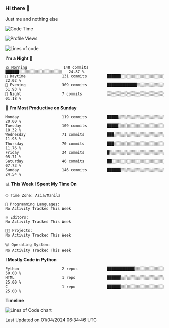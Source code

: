 ### Hi there 👋

Just me and nothing else


<!--START_SECTION:waka-->
![Code Time](http://img.shields.io/badge/Code%20Time-130%20hrs%209%20mins-blue)

![Profile Views](http://img.shields.io/badge/Profile%20Views-1-blue)

![Lines of code](https://img.shields.io/badge/From%20Hello%20World%20I%27ve%20Written-1.3%20million%20lines%20of%20code-blue)

**I'm a Night 🦉** 

```text
🌞 Morning                148 commits         ██████░░░░░░░░░░░░░░░░░░░   24.87 % 
🌆 Daytime                131 commits         ██████░░░░░░░░░░░░░░░░░░░   22.02 % 
🌃 Evening                309 commits         █████████████░░░░░░░░░░░░   51.93 % 
🌙 Night                  7 commits           ░░░░░░░░░░░░░░░░░░░░░░░░░   01.18 % 
```
📅 **I'm Most Productive on Sunday** 

```text
Monday                   119 commits         █████░░░░░░░░░░░░░░░░░░░░   20.00 % 
Tuesday                  109 commits         █████░░░░░░░░░░░░░░░░░░░░   18.32 % 
Wednesday                71 commits          ███░░░░░░░░░░░░░░░░░░░░░░   11.93 % 
Thursday                 70 commits          ███░░░░░░░░░░░░░░░░░░░░░░   11.76 % 
Friday                   34 commits          █░░░░░░░░░░░░░░░░░░░░░░░░   05.71 % 
Saturday                 46 commits          ██░░░░░░░░░░░░░░░░░░░░░░░   07.73 % 
Sunday                   146 commits         ██████░░░░░░░░░░░░░░░░░░░   24.54 % 
```


📊 **This Week I Spent My Time On** 

```text
🕑︎ Time Zone: Asia/Manila

💬 Programming Languages: 
No Activity Tracked This Week

🔥 Editors: 
No Activity Tracked This Week

🐱‍💻 Projects: 
No Activity Tracked This Week

💻 Operating System: 
No Activity Tracked This Week
```

**I Mostly Code in Python** 

```text
Python                   2 repos             ████████████░░░░░░░░░░░░░   50.00 % 
HTML                     1 repo              ██████░░░░░░░░░░░░░░░░░░░   25.00 % 
C                        1 repo              ██████░░░░░░░░░░░░░░░░░░░   25.00 % 
```



**Timeline**

![Lines of Code chart](https://raw.githubusercontent.com/mauring55/mauring55/main/assets/bar_graph.png)


 Last Updated on 01/04/2024 06:34:46 UTC
<!--END_SECTION:waka-->
